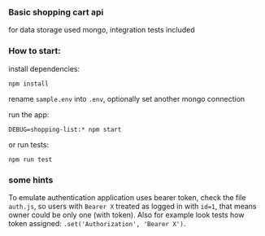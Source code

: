 ### Basic shopping cart api

for data storage used mongo, integration tests included

### How to start:

install dependencies:
 
 `npm install`

rename `sample.env` into `.env`, optionally set another mongo connection

run the app:
 
 `DEBUG=shopping-list:* npm start`

or run tests:

`npm run test`

### some hints

To emulate authentication application uses bearer token, check the file `auth.js`, 
so users with `Bearer X` treated as logged in with `id=1`, 
that means owner could be only one (with token). Also for example look tests how token assigned:
`.set('Authorization', 'Bearer X')`.

